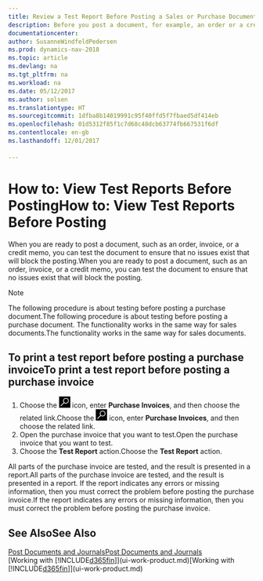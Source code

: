 ```yaml
---
title: Review a Test Report Before Posting a Sales or Purchase Document
description: Before you post a document, for example, an order or a credit memo, you can test and review it to check for errors that might block posting.
documentationcenter: 
author: SusanneWindfeldPedersen
ms.prod: dynamics-nav-2018
ms.topic: article
ms.devlang: na
ms.tgt_pltfrm: na
ms.workload: na
ms.date: 05/12/2017
ms.author: solsen
ms.translationtype: HT
ms.sourcegitcommit: 1dfba8b14019991c95f40ffd5f7fbaed5df414eb
ms.openlocfilehash: 01d5312f85f1c7d68c48dcb63774fb667531f6df
ms.contentlocale: en-gb
ms.lasthandoff: 12/01/2017

---
```

# <a name="how-to-view-test-reports-before-posting"></a><span data-ttu-id="f9ad4-103">How to: View Test Reports Before Posting</span><span class="sxs-lookup"><span data-stu-id="f9ad4-103">How to: View Test Reports Before Posting</span></span>
<span data-ttu-id="f9ad4-104">When you are ready to post a document, such as an order, invoice, or a credit memo, you can test the document to ensure that no issues exist that will block the posting.</span><span class="sxs-lookup"><span data-stu-id="f9ad4-104">When you are ready to post a document, such as an order, invoice, or a credit memo, you can test the document to ensure that no issues exist that will block the posting.</span></span>

> [!NOTE]  
>   <span data-ttu-id="f9ad4-105">The following procedure is about testing before posting a purchase document.</span><span class="sxs-lookup"><span data-stu-id="f9ad4-105">The following procedure is about testing before posting a purchase document.</span></span> <span data-ttu-id="f9ad4-106">The functionality works in the same way for sales documents.</span><span class="sxs-lookup"><span data-stu-id="f9ad4-106">The functionality works in the same way for sales documents.</span></span>

## <a name="to-print-a-test-report-before-posting-a-purchase-invoice"></a><span data-ttu-id="f9ad4-107">To print a test report before posting a purchase invoice</span><span class="sxs-lookup"><span data-stu-id="f9ad4-107">To print a test report before posting a purchase invoice</span></span>
1. <span data-ttu-id="f9ad4-108">Choose the ![Search for Page or Report](media/ui-search/search_small.png "Search for Page or Report icon") icon, enter **Purchase Invoices**, and then choose the related link.</span><span class="sxs-lookup"><span data-stu-id="f9ad4-108">Choose the ![Search for Page or Report](media/ui-search/search_small.png "Search for Page or Report icon") icon, enter **Purchase Invoices**, and then choose the related link.</span></span>
2. <span data-ttu-id="f9ad4-109">Open the purchase invoice that you want to test.</span><span class="sxs-lookup"><span data-stu-id="f9ad4-109">Open the purchase invoice that you want to test.</span></span>
3. <span data-ttu-id="f9ad4-110">Choose the **Test Report** action.</span><span class="sxs-lookup"><span data-stu-id="f9ad4-110">Choose the **Test Report** action.</span></span>  

<span data-ttu-id="f9ad4-111">All parts of the purchase invoice are tested, and the result is presented in a report.</span><span class="sxs-lookup"><span data-stu-id="f9ad4-111">All parts of the purchase invoice are tested, and the result is presented in a report.</span></span> <span data-ttu-id="f9ad4-112">If the report indicates any errors or missing information, then you must correct the problem before posting the purchase invoice.</span><span class="sxs-lookup"><span data-stu-id="f9ad4-112">If the report indicates any errors or missing information, then you must correct the problem before posting the purchase invoice.</span></span>

## <a name="see-also"></a><span data-ttu-id="f9ad4-113">See Also</span><span class="sxs-lookup"><span data-stu-id="f9ad4-113">See Also</span></span>
[<span data-ttu-id="f9ad4-114">Post Documents and Journals</span><span class="sxs-lookup"><span data-stu-id="f9ad4-114">Post Documents and Journals</span></span>](ui-post-documents-journals.md)  
<span data-ttu-id="f9ad4-115">[Working with [!INCLUDE[d365fin](includes/d365fin_md.md)]](ui-work-product.md)</span><span class="sxs-lookup"><span data-stu-id="f9ad4-115">[Working with [!INCLUDE[d365fin](includes/d365fin_md.md)]](ui-work-product.md)</span></span>


